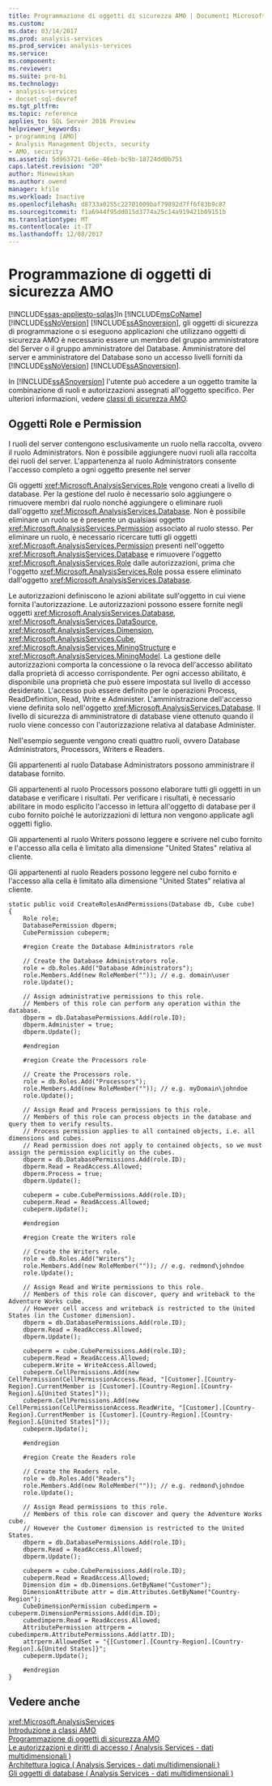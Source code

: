 ```yaml
---
title: Programmazione di oggetti di sicurezza AMO | Documenti Microsoft
ms.custom: 
ms.date: 03/14/2017
ms.prod: analysis-services
ms.prod_service: analysis-services
ms.service: 
ms.component: 
ms.reviewer: 
ms.suite: pro-bi
ms.technology:
- analysis-services
- docset-sql-devref
ms.tgt_pltfrm: 
ms.topic: reference
applies_to: SQL Server 2016 Preview
helpviewer_keywords:
- programming [AMO]
- Analysis Management Objects, security
- AMO, security
ms.assetid: 5d963721-6e6e-46eb-bc9b-18724dd0b751
caps.latest.revision: "20"
author: Minewiskan
ms.author: owend
manager: kfile
ms.workload: Inactive
ms.openlocfilehash: d8733a0255c22701009baf79892d7ff6f83b9c87
ms.sourcegitcommit: f1a6944f95dd015d3774a25c14a919421b09151b
ms.translationtype: MT
ms.contentlocale: it-IT
ms.lasthandoff: 12/08/2017
---
```

# <a name="programming-amo-security-objects"></a>Programmazione di oggetti di sicurezza AMO
[!INCLUDE[ssas-appliesto-sqlas](../../../includes/ssas-appliesto-sqlas.md)]In [!INCLUDE[msCoName](../../../includes/msconame-md.md)] [!INCLUDE[ssNoVersion](../../../includes/ssnoversion-md.md)] [!INCLUDE[ssASnoversion](../../../includes/ssasnoversion-md.md)], gli oggetti di sicurezza di programmazione o si eseguono applicazioni che utilizzano oggetti di sicurezza AMO è necessario essere un membro del gruppo amministratore del Server o il gruppo amministratore del Database. Amministratore del server e amministratore del Database sono un accesso livelli forniti da [!INCLUDE[ssNoVersion](../../../includes/ssnoversion-md.md)] [!INCLUDE[ssASnoversion](../../../includes/ssasnoversion-md.md)].  
  
 In [!INCLUDE[ssASnoversion](../../../includes/ssasnoversion-md.md)] l'utente può accedere a un oggetto tramite la combinazione di ruoli e autorizzazioni assegnati all'oggetto specifico. Per ulteriori informazioni, vedere [classi di sicurezza AMO](../../../analysis-services/multidimensional-models/analysis-management-objects/amo-security-classes.md).  
  
## <a name="role-and-permission-objects"></a>Oggetti Role e Permission  
 I ruoli del server contengono esclusivamente un ruolo nella raccolta, ovvero il ruolo Administrators. Non è possibile aggiungere nuovi ruoli alla raccolta dei ruoli del server. L'appartenenza al ruolo Administrators consente l'accesso completo a ogni oggetto presente nel server  
  
 Gli oggetti <xref:Microsoft.AnalysisServices.Role> vengono creati a livello di database. Per la gestione del ruolo è necessario solo aggiungere o rimuovere membri dal ruolo nonché aggiungere o eliminare ruoli dall'oggetto <xref:Microsoft.AnalysisServices.Database>. Non è possibile eliminare un ruolo se è presente un qualsiasi oggetto <xref:Microsoft.AnalysisServices.Permission> associato al ruolo stesso. Per eliminare un ruolo, è necessario ricercare tutti gli oggetti <xref:Microsoft.AnalysisServices.Permission> presenti nell'oggetto <xref:Microsoft.AnalysisServices.Database> e rimuovere l'oggetto <xref:Microsoft.AnalysisServices.Role> dalle autorizzazioni, prima che l'oggetto <xref:Microsoft.AnalysisServices.Role> possa essere eliminato dall'oggetto <xref:Microsoft.AnalysisServices.Database>.  
  
 Le autorizzazioni definiscono le azioni abilitate sull'oggetto in cui viene fornita l'autorizzazione. Le autorizzazioni possono essere fornite negli oggetti <xref:Microsoft.AnalysisServices.Database>, <xref:Microsoft.AnalysisServices.DataSource>, <xref:Microsoft.AnalysisServices.Dimension>, <xref:Microsoft.AnalysisServices.Cube>, <xref:Microsoft.AnalysisServices.MiningStructure> e <xref:Microsoft.AnalysisServices.MiningModel>. La gestione delle autorizzazioni comporta la concessione o la revoca dell'accesso abilitato dalla proprietà di accesso corrispondente. Per ogni accesso abilitato, è disponibile una proprietà che può essere impostata sul livello di accesso desiderato. L'accesso può essere definito per le operazioni Process, ReadDefinition, Read, Write e Administer. L'amministrazione dell'accesso viene definita solo nell'oggetto <xref:Microsoft.AnalysisServices.Database>. Il livello di sicurezza di amministratore di database viene ottenuto quando il ruolo viene concesso con l'autorizzazione relativa al database Administer.  
  
 Nell'esempio seguente vengono creati quattro ruoli, ovvero Database Administrators, Processors, Writers e Readers.  
  
 Gli appartenenti al ruolo Database Administrators possono amministrare il database fornito.  
  
 Gli appartenenti al ruolo Processors possono elaborare tutti gli oggetti in un database e verificare i risultati. Per verificare i risultati, è necessario abilitare in modo esplicito l'accesso in lettura all'oggetto di database per il cubo fornito poiché le autorizzazioni di lettura non vengono applicate agli oggetti figlio.  
  
 Gli appartenenti al ruolo Writers possono leggere e scrivere nel cubo fornito e l'accesso alla cella è limitato alla dimensione "United States" relativa al cliente.  
  
 Gli appartenenti al ruolo Readers possono leggere nel cubo fornito e l'accesso alla cella è limitato alla dimensione "United States" relativa al cliente.  
  
```  
static public void CreateRolesAndPermissions(Database db, Cube cube)  
{  
    Role role;  
    DatabasePermission dbperm;  
    CubePermission cubeperm;  
  
    #region Create the Database Administrators role  
  
    // Create the Database Administrators role.  
    role = db.Roles.Add("Database Administrators");  
    role.Members.Add(new RoleMember("")); // e.g. domain\user  
    role.Update();  
  
    // Assign administrative permissions to this role.  
    // Members of this role can perform any operation within the database.  
    dbperm = db.DatabasePermissions.Add(role.ID);  
    dbperm.Administer = true;  
    dbperm.Update();  
  
    #endregion  
  
    #region Create the Processors role  
  
    // Create the Processors role.  
    role = db.Roles.Add("Processors");  
    role.Members.Add(new RoleMember("")); // e.g. myDomain\johndoe  
    role.Update();  
  
    // Assign Read and Process permissions to this role.  
    // Members of this role can process objects in the database and query them to verify results.  
    // Process permission applies to all contained objects, i.e. all dimensions and cubes.  
    // Read permission does not apply to contained objects, so we must assign the permission explicitly on the cubes.  
    dbperm = db.DatabasePermissions.Add(role.ID);  
    dbperm.Read = ReadAccess.Allowed;  
    dbperm.Process = true;  
    dbperm.Update();  
  
    cubeperm = cube.CubePermissions.Add(role.ID);  
    cubeperm.Read = ReadAccess.Allowed;  
    cubeperm.Update();  
  
    #endregion  
  
    #region Create the Writers role  
  
    // Create the Writers role.  
    role = db.Roles.Add("Writers");  
    role.Members.Add(new RoleMember("")); // e.g. redmond\johndoe  
    role.Update();  
  
    // Assign Read and Write permissions to this role.  
    // Members of this role can discover, query and writeback to the Adventure Works cube.  
    // However cell access and writeback is restricted to the United States (in the Customer dimension).  
    dbperm = db.DatabasePermissions.Add(role.ID);  
    dbperm.Read = ReadAccess.Allowed;  
    dbperm.Update();  
  
    cubeperm = cube.CubePermissions.Add(role.ID);  
    cubeperm.Read = ReadAccess.Allowed;  
    cubeperm.Write = WriteAccess.Allowed;  
    cubeperm.CellPermissions.Add(new CellPermission(CellPermissionAccess.Read, "[Customer].[Country-Region].CurrentMember is [Customer].[Country-Region].[Country-Region].&[United States]"));  
    cubeperm.CellPermissions.Add(new CellPermission(CellPermissionAccess.ReadWrite, "[Customer].[Country-Region].CurrentMember is [Customer].[Country-Region].[Country-Region].&[United States]"));  
    cubeperm.Update();  
  
    #endregion  
  
    #region Create the Readers role  
  
    // Create the Readers role.  
    role = db.Roles.Add("Readers");  
    role.Members.Add(new RoleMember("")); // e.g. redmond\johndoe  
    role.Update();  
  
    // Assign Read permissions to this role.  
    // Members of this role can discover and query the Adventure Works cube.  
    // However the Customer dimension is restricted to the United States.  
    dbperm = db.DatabasePermissions.Add(role.ID);  
    dbperm.Read = ReadAccess.Allowed;  
    dbperm.Update();  
  
    cubeperm = cube.CubePermissions.Add(role.ID);  
    cubeperm.Read = ReadAccess.Allowed;  
    Dimension dim = db.Dimensions.GetByName("Customer");  
    DimensionAttribute attr = dim.Attributes.GetByName("Country-Region");  
    CubeDimensionPermission cubedimperm = cubeperm.DimensionPermissions.Add(dim.ID);  
    cubedimperm.Read = ReadAccess.Allowed;  
    AttributePermission attrperm = cubedimperm.AttributePermissions.Add(attr.ID);  
    attrperm.AllowedSet = "{[Customer].[Country-Region].[Country-Region].&[United States]}";  
    cubeperm.Update();  
  
    #endregion  
}  
```  
  
## <a name="see-also"></a>Vedere anche  
 <xref:Microsoft.AnalysisServices>   
 [Introduzione a classi AMO](../../../analysis-services/multidimensional-models/analysis-management-objects/amo-classes-introduction.md)   
 [Programmazione di oggetti di sicurezza AMO](../../../analysis-services/multidimensional-models/analysis-management-objects/programming-amo-security-objects.md)   
 [Le autorizzazioni e diritti di accesso &#40; Analysis Services - dati multidimensionali &#41;](http://msdn.microsoft.com/library/59fa3573-f985-46cb-8042-7da71bd59a7b)   
 [Architettura logica &#40; Analysis Services - dati multidimensionali &#41;](../../../analysis-services/multidimensional-models/olap-logical/understanding-microsoft-olap-logical-architecture.md)   
 [Gli oggetti di database &#40; Analysis Services - dati multidimensionali &#41;](../../../analysis-services/multidimensional-models/olap-logical/database-objects-analysis-services-multidimensional-data.md)  
  
  
